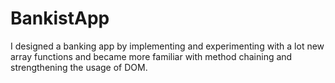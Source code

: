# BankistApp
I designed a banking app by implementing and experimenting with a lot new array functions and became more familiar with method chaining and strengthening the usage of DOM.
